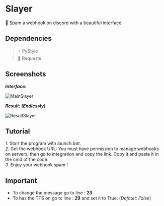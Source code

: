 # Slayer
🤖 Spam a webhook on discord with a beautiful interface.

## Dependencies

> ⭐️ PyStyle  
> 🌙 Requests  

## Screenshots

***Interface:***

![MainSlayer](https://user-images.githubusercontent.com/101132662/157988802-3fcb0d7c-479f-4bf4-ae34-b9235aeed564.PNG)

***Result: (Endlessly)***

![ResultSlayer](https://user-images.githubusercontent.com/101132662/157989113-4d590858-1bdc-47d1-8384-7e39cf0f0387.PNG)

## Tutorial

*1*. Start the program with *launch.bat*.  
*2*. Get the webhook URL: You must have permission to manage webhooks on servers, then go to integration and copy the link. Copy it and paste it in the cmd of the code.  
*3*. Enjoy your webhook spam !  

## Important

- To change the message go to line : **23**
- To has the TTS on go to line : **29** and set it to True. (*Default: False*)
